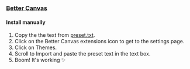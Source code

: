 ### [Better Canvas](https://www.bettercanvas.org)

#### Install manually

1. Copy the the text from [preset.txt](./preset.txt).
2. Click on the Better Canvas extensions icon to get to the settings page.
3. Click on Themes.
4. Scroll to Import and paste the preset text in the text box.
3. Boom! It's working ✨
